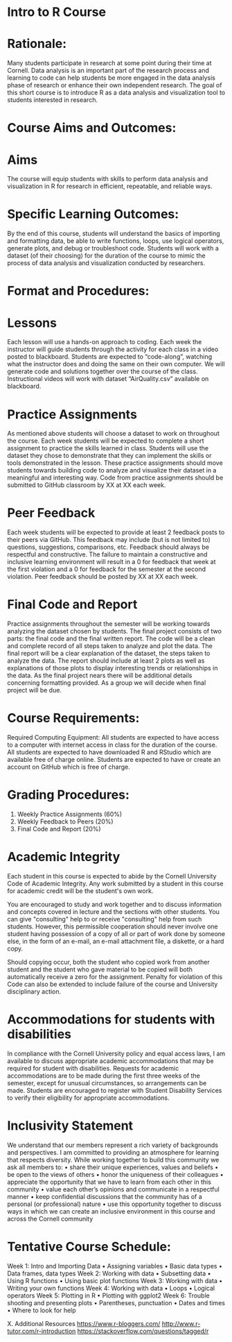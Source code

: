 # Intro to R Course

# Rationale:  
Many students participate in research at some point during their time at Cornell. Data analysis is an important part of the research process and learning to code can help students be more engaged in the data analysis phase of research or enhance their own independent research. The goal of this short course is to introduce R as a data analysis and visualization tool to students interested in research.

# Course Aims and Outcomes:  
# Aims
The course will equip students with skills to perform data analysis and visualization in R for research in efficient, repeatable, and reliable ways. 

# Specific Learning Outcomes:
By the end of this course, students will understand the basics of importing and formatting data, be able to write functions, loops, use logical operators, generate plots, and debug or troubleshoot code. Students will work with a dataset (of their choosing) for the duration of the course to mimic the process of data analysis and visualization conducted by researchers. 

# Format and Procedures:  
# Lessons
Each lesson will use a hands-on approach to coding. Each week the instructor will guide students through the activity for each class in a video posted to blackboard. Students are expected to “code-along”, watching what the instructor does and doing the same on their own computer.  We will generate code and solutions together over the course of the class. Instructional videos will work with dataset “AirQuality.csv” available on blackboard.  
# Practice Assignments
As mentioned above students will choose a dataset to work on throughout the course. Each week students will be expected to complete a short assignment to practice the skills learned in class. Students will use the dataset they chose to demonstrate that they can implement the skills or tools demonstrated in the lesson. These practice assignments should move students towards building code to analyze and visualize their dataset in a meaningful and interesting way. Code from practice assignments should be submitted to GitHub classroom by XX at XX each week. 
# Peer Feedback 
Each week students will be expected to provide at least 2 feedback posts to their peers via GitHub. This feedback may include (but is not limited to) questions, suggestions, comparisons, etc. Feedback should always be respectful and constructive. The failure to maintain a constructive and inclusive learning environment will result in a 0 for feedback that week at the first violation and a 0 for feedback for the semester at the second violation. Peer feedback should be posted by XX at XX each week. 
# Final Code and Report
Practice assignments throughout the semester will be working towards analyzing the dataset chosen by students. The final project consists of two parts: the final code and the final written report. The code will be a clean and complete record of all steps taken to analyze and plot the data. The final report will be a clear explanation of the dataset, the steps taken to analyze the data. The report should include at least 2 plots as well as explanations of those plots to display interesting trends or relationships in the data. As the final project nears there will be additional details concerning formatting provided. As a group we will decide when final project will be due. 

# Course Requirements:  
Required Computing Equipment:
All students are expected to have access to a computer with internet access in class for the duration of the course. All students are expected to have downloaded R and RStudio which are available free of charge online. Students are expected to have or create an account on GitHub which is free of charge.

# Grading Procedures: 
1.	Weekly Practice Assignments (60%)
2.	Weekly Feedback to Peers (20%)
3.	Final Code and Report (20%)

# Academic Integrity
Each student in this course is expected to abide by the Cornell University Code of Academic Integrity.  Any work submitted by a student in this course for academic credit will be the student's own work. 

You are encouraged to study and work together and to discuss information and concepts covered in lecture and the sections with other students. You can give "consulting" help to or receive "consulting" help from such students. However, this permissible cooperation should never involve one student having possession of a copy of all or part of work done by someone else, in the form of an e-mail, an e-mail attachment file, a diskette, or a hard copy. 

Should copying occur, both the student who copied work from another student and the student who gave material to be copied will both automatically receive a zero for the assignment. Penalty for violation of this Code can also be extended to include failure of the course and University disciplinary action. 

# Accommodations for students with disabilities
In compliance with the Cornell University policy and equal access laws, I am available to discuss appropriate academic accommodations that may be required for student with disabilities. Requests for academic accommodations are to be made during the first three weeks of the semester, except for unusual circumstances, so arrangements can be made. Students are encouraged to register with Student Disability Services to verify their eligibility for appropriate accommodations.

# Inclusivity Statement
We understand that our members represent a rich variety of backgrounds and perspectives. I am committed to providing an atmosphere for learning that respects diversity. While working together to build this community we ask all members to:
•	share their unique experiences, values and beliefs
•	be open to the views of others 
•	honor the uniqueness of their colleagues
•	appreciate the opportunity that we have to learn from each other in this community
•	value each other’s opinions and communicate in a respectful manner
•	keep confidential discussions that the community has of a personal (or professional) nature 
•	use this opportunity together to discuss ways in which we can create an inclusive environment in this course and across the Cornell community 



# Tentative Course Schedule:
Week 1: Intro and Importing Data
•	Assigning variables 
•	Basic data types
•	Data frames, data types
Week 2: Working with data
•	Subsetting data
•	Using R functions
•	Using basic plot functions
Week 3: Working with data
•	Writing your own functions
Week 4: Working with data
•	Loops
•	Logical operators
Week 5: Plotting in R
•	Plotting with ggplot2
Week 6: Trouble shooting and presenting plots
•	Parentheses, punctuation
•	Dates and times
•	Where to look for help


X. Additional Resources
https://www.r-bloggers.com/
http://www.r-tutor.com/r-introduction
https://stackoverflow.com/questions/tagged/r
 

